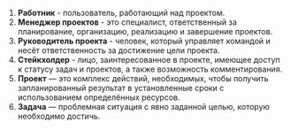 1. **Работник** - пользователь, работающий над проектом.
2. **Менеджер проектов** - это специалист, ответственный за планирование, организацию, реализацию и завершение проектов.
3. **Руководитель проекта** - человек, который управляет командой и несёт ответственность за достижение цели проекта.
4. **Стейкхолдер** - лицо, заинтересованное в проекте, имеющее доступ к статусу задач и проектов, а также возможность комментирования.
5. **Проект** — это комплекс действий, необходимых, чтобы получить запланированный результат в установленные сроки с использованием определённых ресурсов.
6. **Задача** — проблемная ситуация с явно заданной целью, которую необходимо достичь.